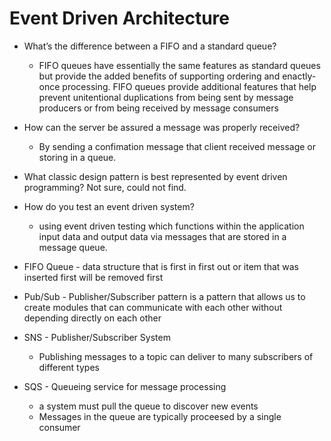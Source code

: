 # Event Driven Architecture

- What’s the difference between a FIFO and a standard queue?
  - FIFO queues have essentially the same features as standard queues but provide the added benefits of supporting ordering and enactly-once processing. FIFO queues provide additional features that help prevent unitentional duplications from being sent by message producers or from being received by message consumers

- How can the server be assured a message was properly received?
  - By sending a confimation message that client received message or storing in a queue.

- What classic design pattern is best represented by event driven programming? Not sure, could not find.

- How do you test an event driven system?

  - using event driven testing which functions within the application input data and output data via messages that are stored in a message queue.

- FIFO Queue - data structure that is first in first out or item that was inserted first will be removed first

- Pub/Sub - Publisher/Subscriber pattern is a pattern that allows us to create modules that can communicate with each other without depending directly on each other

- SNS - Publisher/Subscriber System
  - Publishing messages to a topic can deliver to many subscribers of different types
- SQS - Queueing service for message processing
  - a system must pull the queue to discover new events
  - Messages in the queue are typically proceesed by a single consumer
